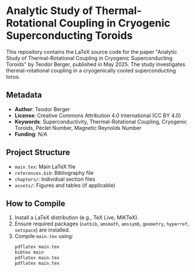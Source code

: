 # Analytic Study of Thermal-Rotational Coupling in Cryogenic Superconducting Toroids

This repository contains the LaTeX source code for the paper "Analytic Study of Thermal-Rotational Coupling in Cryogenic Superconducting Toroids" by Teodor Berger, published in May 2025. The study investigates thermal-rotational coupling in a cryogenically cooled superconducting torus.

## Metadata
- **Author**: Teodor Berger
- **License**: Creative Commons Attribution 4.0 International (CC BY 4.0)
- **Keywords**: Superconductivity, Thermal-Rotational Coupling, Cryogenic Toroids, Péclet Number, Magnetic Reynolds Number
- **Funding**: N/A

## Project Structure
- `main.tex`: Main LaTeX file
- `references.bib`: Bibliography file
- `chapters/`: Individual section files
- `assets/`: Figures and tables (if applicable)

## How to Compile
1. Install a LaTeX distribution (e.g., TeX Live, MiKTeX).
2. Ensure required packages (`natbib`, `amsmath`, `amssymb`, `geometry`, `hyperref`, `setspace`) are installed.
3. Compile `main.tex` using:
   ```bash
   pdflatex main.tex
   bibtex main
   pdflatex main.tex
   pdflatex main.tex

